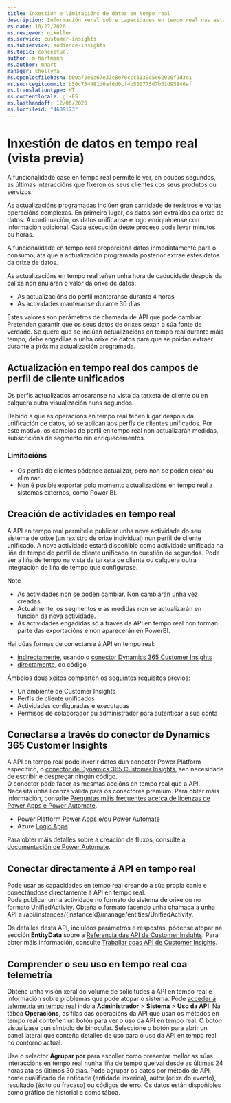 ```yaml
---
title: Inxestión e limitacións de datos en tempo real
description: Información xeral sobre capacidades en tempo real nas estatísticas do público.
ms.date: 10/27/2020
ms.reviewer: nikeller
ms.service: customer-insights
ms.subservice: audience-insights
ms.topic: conceptual
author: m-hartmann
ms.author: mhart
manager: shellyha
ms.openlocfilehash: b00a72e6a67e33c8e70ccc6139c5e62020f9d3e1
ms.sourcegitcommit: b50c754481d0af6d0cf4b550775d7b31d95846ef
ms.translationtype: HT
ms.contentlocale: gl-ES
ms.lasthandoff: 12/06/2020
ms.locfileid: "4689173"
---
```

# <a name="real-time-data-ingestion-preview"></a>Inxestión de datos en tempo real (vista previa)

A funcionalidade case en tempo real permítelle ver, en poucos segundos, as últimas interaccións que fixeron os seus clientes cos seus produtos ou servizos.

As [actualizacións programadas](system.md#schedule-tab) inclúen gran cantidade de rexistros e varias operacións complexas. En primeiro lugar, os datos son extraídos da orixe de datos. A continuación, os datos unifícanse e logo enriquécense con información adicional. Cada execución deste proceso pode levar minutos ou horas.

A funcionalidade en tempo real proporciona datos inmediatamente para o consumo, ata que a actualización programada posterior extrae estes datos da orixe de datos.

As actualizacións en tempo real teñen unha hora de caducidade despois da cal xa non anularán o valor da orixe de datos:

- As actualizacións do perfil manteranse durante 4 horas
- As actividades manteranse durante 30 días

Estes valores son parámetros de chamada de API que pode cambiar. Pretenden garantir que os seus datos de orixes sexan a súa fonte de verdade. Se quere que se inclúan actualizacións en tempo real durante máis tempo, debe engadilas a unha orixe de datos para que se poidan extraer durante a próxima actualización programada.

## <a name="real-time-update-of-the-unified-customer-profile-fields"></a>Actualización en tempo real dos campos de perfil de cliente unificados

Os perfís actualizados amosaranse na vista da tarxeta de cliente ou en calquera outra visualización nuns segundos.

Debido a que as operacións en tempo real teñen lugar despois da unificación de datos, só se aplican aos perfís de clientes unificados. Por este motivo, os cambios de perfil en tempo real non actualizarán medidas, subscricións de segmento nin enriquecementos.

### <a name="limitations"></a>Limitacións

- Os perfís de clientes pódense actualizar, pero non se poden crear ou eliminar.
- Non é posible exportar polo momento actualizacións en tempo real a sistemas externos, como Power BI.

## <a name="real-time-creation-of-activities"></a>Creación de actividades en tempo real

A API en tempo real permítelle publicar unha nova actividade do seu sistema de orixe (un rexistro de orixe individual) nun perfil de cliente unificado. A nova actividade estará dispoñible como actividade unificada na liña de tempo do perfil de cliente unificado en cuestión de segundos. Pode ver a liña de tempo na vista da tarxeta de cliente ou calquera outra integración de liña de tempo que configurase.

> [!NOTE]
>
> - As actividades non se poden cambiar. Non cambiarán unha vez creadas.
> - Actualmente, os segmentos e as medidas non se actualizarán en función da nova actividade.
> - As actividades engadidas só a través da API en tempo real non forman parte das exportacións e non aparecerán en PowerBI.

Hai dúas formas de conectarse á API en tempo real:

- [indirectamente](#connect-via-the-dynamics-365-customer-insights-connector), usando o [conector Dynamics 365 Customer Insights](https://docs.microsoft.com/connectors/customerinsights/)
- [directamente](#connect-directly-to-the-real-time-api), co código

Ámbolos dous xeitos comparten os seguintes requisitos previos:

- Un ambiente de Customer Insights
- Perfís de cliente unificados
- Actividades configuradas e executadas
- Permisos de colaborador ou administrador para autenticar a súa conta

## <a name="connect-via-the-dynamics-365-customer-insights-connector"></a>Conectarse a través do conector de Dynamics 365 Customer Insights

A API en tempo real pode inxerir datos dun conector Power Platform específico, o [conector de Dynamics 365 Customer Insights](https://docs.microsoft.com/connectors/customerinsights/), sen necesidade de escribir e despregar ningún código.    
O conector pode facer as mesmas accións en tempo real que a API. Necesita unha licenza válida para os conectores premium. Para obter máis información, consulte [Preguntas máis frecuentes acerca de licenzas de Power Apps e Power Automate](https://docs.microsoft.com/power-platform/admin/powerapps-flow-licensing-faq).

- Power Platform [Power Apps e/ou Power Automate](https://docs.microsoft.com/connectors/)
- Azure [Logic Apps](https://docs.microsoft.com/azure/connectors/apis-list)

Para obter máis detalles sobre a creación de fluxos, consulte a [documentación de Power Automate](https://docs.microsoft.com/power-automate/).

## <a name="connect-directly-to-the-real-time-api"></a>Conectar directamente á API en tempo real

Pode usar as capacidades en tempo real creando a súa propia canle e conectándose directamente á API en tempo real.    
Pode publicar unha actividade no formato do sistema de orixe ou no formato UnifiedActivity. Obteña o formato facendo unha chamada a unha API a /api/instances/{instanceId}/manage/entities/UnifiedActivity.

Os detalles desta API, incluídos parámetros e respostas, pódense atopar na sección **EntityData** sobre a [Referencia das API de Customer Insights](https://developer.ci.ai.dynamics.com/api-details#api=CustomerInsights). Para obter máis información, consulte [Traballar coas API de Customer Insights](apis.md).

## <a name="understand-your-real-time-usage-with-telemetry"></a>Comprender o seu uso en tempo real coa telemetría

Obteña unha visión xeral do volume de solicitudes á API en tempo real e información sobre problemas que pode atopar o sistema. Pode [acceder á telemetría en tempo real](system.md#api-usage-tab) indo a **Administrador** > **Sistema** > **Uso da API**. Na táboa **Operacións**, as filas das operacións da API que usan os métodos en tempo real conteñen un botón para ver o uso da API en tempo real. O botón visualízase cun símbolo de binocular. Seleccione o botón para abrir un panel lateral que conteña detalles de uso para o uso da API en tempo real no contorno actual.

Use o selector **Agrupar por** para escoller como presentar mellor as súas interaccións en tempo real nunha liña de tempo que vai desde as últimas 24 horas ata os últimos 30 días. Pode agrupar os datos por método de API, nome cualificado de entidade (entidade inxerida), autor (orixe do evento), resultado (éxito ou fracaso) ou códigos de erro. Os datos están dispoñibles como gráfico de historial e como táboa.

